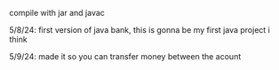 compile with jar and javac

5/8/24: first version of java bank, this is gonna be my first java project i think 

5/9/24: made it so you can transfer money between the acount
